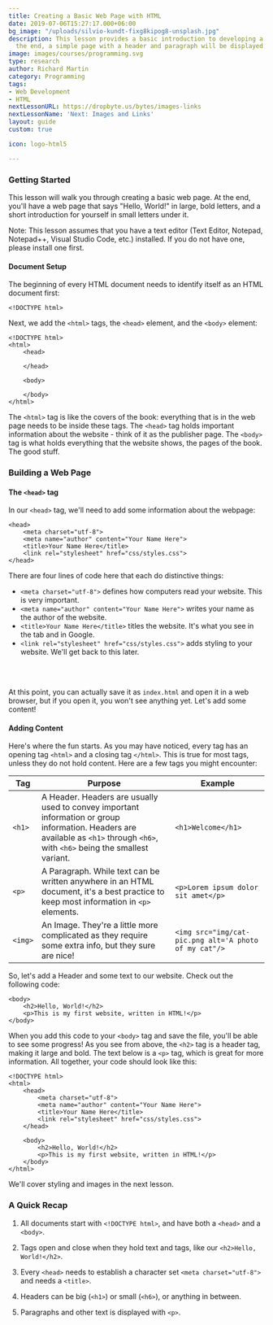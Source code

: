 ```yaml
---
title: Creating a Basic Web Page with HTML
date: 2019-07-06T15:27:17.000+06:00
bg_image: "/uploads/silvio-kundt-fixg8kipog8-unsplash.jpg"
description: This lesson provides a basic introduction to developing a web page. At
  the end, a simple page with a header and paragraph will be displayed.
image: images/courses/programming.svg
type: research
author: Richard Martin
category: Programming
tags:
- Web Development
- HTML
nextLessonURL: https://dropbyte.us/bytes/images-links
nextLessonName: 'Next: Images and Links'
layout: guide
custom: true

icon: logo-html5

---
```

### Getting Started

This lesson will walk you through creating a basic web page. At the end, you'll have a web page that says "Hello, World!" in large, bold letters, and a short introduction for yourself in small letters under it. 

Note: This lesson assumes that you have a text editor (Text Editor, Notepad, Notepad++, Visual Studio Code, etc.) installed. If you do not have one, please install one first.

#### Document Setup

The beginning of every HTML document needs to identify itself as an HTML document first:
```
<!DOCTYPE html>
```

Next, we add the `<html>` tags, the `<head>` element, and the `<body>` element:
```
<!DOCTYPE html>
<html>
    <head>

    </head>

    <body>

    </body>
</html>
```

The `<html>` tag is like the covers of the book: everything that is in the web page needs to be inside these tags. 
The `<head>` tag holds important information about the website - think of it as the publisher page. 
The `<body>` tag is what holds everything that the website shows, the pages of the book. The good stuff.

### Building a Web Page

#### The `<head>` tag
In our `<head>` tag, we'll need to add some information about the webpage:
```
<head>
    <meta charset="utf-8">
    <meta name="author" content="Your Name Here">
    <title>Your Name Here</title>
    <link rel="stylesheet" href="css/styles.css">
</head>
```

There are four lines of code here that each do distinctive things:
* `<meta charset="utf-8">` defines how computers read your website. This is very important.
* `<meta name="author" content="Your Name Here">` writes your name as the author of the website.
* `<title>Your Name Here</title>` titles the website. It's what you see in the tab and in Google.
* `<link rel="stylesheet" href="css/styles.css">` adds styling to your website. We'll get back to this later.  

<br></br>

At this point, you can actually save it as `index.html` and open it in a web browser, but if you open it, you won't see anything yet. Let's add some content!

#### Adding Content
Here's where the fun starts. As you may have noticed, every tag has an opening tag `<html>` and a closing tag `</html>`. This is true for most tags, unless they do not hold content. Here are a few tags you might encounter:

| Tag 	| Purpose 	| Example 	|
|-	|-	|-	|
| `<h1>` 	| A Header. Headers are usually used to convey important information or group information. Headers are available as `<h1>` through `<h6>`, with `<h6>` being the smallest variant. 	| `<h1>Welcome</h1>` 	|
| `<p>` 	| A Paragraph. While text can be written anywhere in an HTML document, it's a best practice to keep most information in `<p>` elements. 	| `<p>Lorem ipsum dolor sit amet</p>` 	|
| `<img>` 	| An Image. They're a little more complicated as they require some extra info, but they sure are nice! 	| `<img src="img/cat-pic.png alt='A photo of my cat"/>` 	|

So, let's add a Header and some text to our website. Check out the following code:
```
<body>
    <h2>Hello, World!</h2>
    <p>This is my first website, written in HTML!</p>
</body>
```

When you add this code to your `<body>` tag and save the file, you'll be able to see some progress! As you see from above, the `<h2>` tag is a header tag, making it large and bold. The text below is a `<p>` tag, which is great for more information. All together, your code should look like this:
```
<!DOCTYPE html>
<html>
    <head>
        <meta charset="utf-8">
        <meta name="author" content="Your Name Here">
        <title>Your Name Here</title>
        <link rel="stylesheet" href="css/styles.css">
    </head>

    <body>
        <h2>Hello, World!</h2>
        <p>This is my first website, written in HTML!</p>
    </body>
</html>
```

We'll cover styling and images in the next lesson.

### A Quick Recap
1. All documents start with `<!DOCTYPE html>`, and have both a `<head>` and a `<body>`.

2. Tags open and close when they hold text and tags, like our `<h2>Hello, World!</h2>`.

3. Every `<head>` needs to establish a character set `<meta charset="utf-8">` and needs a `<title>`.

4. Headers can be big (`<h1>`) or small (`<h6>`), or anything in between.

5. Paragraphs and other text is displayed with `<p>`.